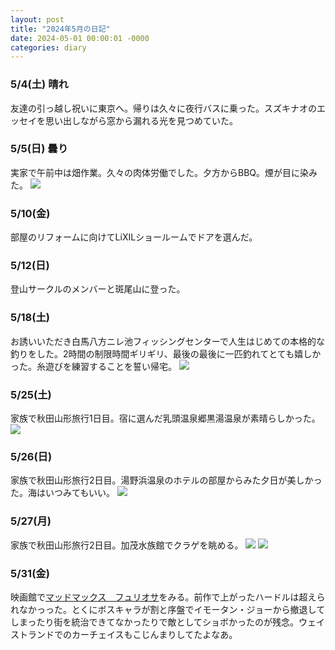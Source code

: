 ```yaml
---
layout: post
title: "2024年5月の日記"
date: 2024-05-01 00:00:01 -0000
categories: diary
---
```


### 5/4(土) 晴れ
友達の引っ越し祝いに東京へ。帰りは久々に夜行バスに乗った。スズキナオのエッセイを思い出しながら窓から漏れる光を見つめていた。
### 5/5(日) 曇り
実家で午前中は畑作業。久々の肉体労働でした。夕方からBBQ。煙が目に染みた。
![](https://i.imgur.com/CW32DMo.jpeg)
### 5/10(金)
部屋のリフォームに向けてLiXILショールームでドアを選んだ。
### 5/12(日)
登山サークルのメンバーと斑尾山に登った。
### 5/18(土)
お誘いいただき白馬八方ニレ池フィッシングセンターで人生はじめての本格的な釣りをした。2時間の制限時間ギリギリ、最後の最後に一匹釣れてとても嬉しかった。糸遊びを練習することを誓い帰宅。
![](https://i.imgur.com/ooiBLbR.png)
### 5/25(土)
家族で秋田山形旅行1日目。宿に選んだ乳頭温泉郷黒湯温泉が素晴らしかった。
![](https://i.imgur.com/wkqBB1E.jpg)
### 5/26(日)
家族で秋田山形旅行2日目。湯野浜温泉のホテルの部屋からみた夕日が美しかった。海はいつみてもいい。
![](https://i.imgur.com/vQFKc6E.jpg)
### 5/27(月)
家族で秋田山形旅行2日目。加茂水族館でクラゲを眺める。
![](https://i.imgur.com/glNqlF9.jpg)
![](https://i.imgur.com/7VMgY7u.jpg)
### 5/31(金)
映画館で[マッドマックス　フュリオサ](https://eiga.com/movie/98959/)をみる。前作で上がったハードルは超えられなかっった。とくにボスキャラが割と序盤でイモータン・ジョーから撤退してしまったり街を統治できてなかったりで敵としてショボかったのが残念。ウェイストランドでのカーチェイスもこじんまりしてたよなあ。